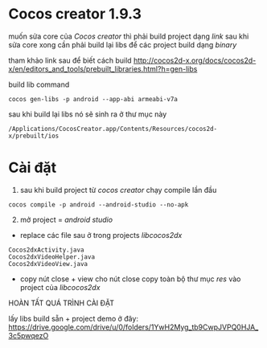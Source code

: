 # Cocos creator 1.9.3

muốn sửa core của *Cocos creator* thì phải build project dạng *link*
sau khi sửa core xong cần phải build lại libs để các project build dạng *binary*

tham khảo link sau để biết cách build
http://cocos2d-x.org/docs/cocos2d-x/en/editors_and_tools/prebuilt_libraries.html?h=gen-libs

build lib command
```
cocos gen-libs -p android --app-abi armeabi-v7a
```

sau khi build lại libs nó sẽ sinh ra ở thư mục này
```
/Applications/CocosCreator.app/Contents/Resources/cocos2d-x/prebuilt/ios
```

# Cài đặt

1. sau khi build project từ *cocos creator* chạy compile lần đầu
```
cocos compile -p android --android-studio --no-apk
```

2. mở project = *android studio*

- replace các file sau ở trong projects *libcocos2dx*
```
Cocos2dxActivity.java
Cocos2dxVideoHelper.java
Cocos2dxVideoView.java
```

- copy nút close + view cho nút close
copy toàn bộ thư mục *res* vào project của *libcocos2dx*

HOÀN TẤT QUÁ TRÌNH CÀI ĐẶT

lấy libs build sẵn + project demo ở đây:
https://drive.google.com/drive/u/0/folders/1YwH2Myg_tb9CwpJVPQ0HJA_3c5pwqezO
